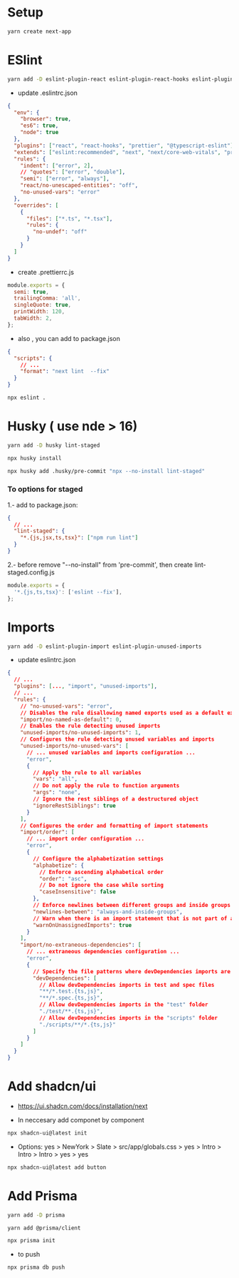 # Setup

```bash
yarn create next-app
```

# ESlint

```bash
yarn add -D eslint-plugin-react eslint-plugin-react-hooks eslint-plugin-prettier @typescript-eslint/eslint-plugin @typescript-eslint/parser eslint-config-prettier eslint-plugin-next eslint-plugin-jsx-a11y
```

- update .eslintrc.json

```json
{
  "env": {
    "browser": true,
    "es6": true,
    "node": true
  },
  "plugins": ["react", "react-hooks", "prettier", "@typescript-eslint"],
  "extends": ["eslint:recommended", "next", "next/core-web-vitals", "prettier"],
  "rules": {
    "indent": ["error", 2],
    // "quotes": ["error", "double"],
    "semi": ["error", "always"],
    "react/no-unescaped-entities": "off",
    "no-unused-vars": "error"
  },
  "overrides": [
    {
      "files": ["*.ts", "*.tsx"],
      "rules": {
        "no-undef": "off"
      }
    }
  ]
}
```

- create .prettierrc.js

```js
module.exports = {
  semi: true,
  trailingComma: 'all',
  singleQuote: true,
  printWidth: 120,
  tabWidth: 2,
};
```

- also , you can add to package.json

```json
{
  "scripts": {
    // ...
    "format": "next lint  --fix"
  }
}
```

```bash
npx eslint .
```

# Husky ( use nde > 16)

```bash
yarn add -D husky lint-staged
```

```bash
npx husky install
```

```bash
npx husky add .husky/pre-commit "npx --no-install lint-staged"
```

### To options for staged

1.- add to package.json:

```json
{
  // ...
  "lint-staged": {
    "*.{js,jsx,ts,tsx}": ["npm run lint"]
  }
}
```

2.- before remove "--no-install" from 'pre-commit', then create lint-staged.config.js

```js
module.exports = {
  '*.{js,ts,tsx}': ['eslint --fix'],
};
```

# Imports

```bash
yarn add -D eslint-plugin-import eslint-plugin-unused-imports
```

- update eslintrc.json

```json
{
  // ...
  "plugins": [..., "import", "unused-imports"],
  // ...
  "rules": {
    // "no-unused-vars": "error",
    // Disables the rule disallowing named exports used as a default export
    "import/no-named-as-default": 0,
    // Enables the rule detecting unused imports
    "unused-imports/no-unused-imports": 1,
    // Configures the rule detecting unused variables and imports
    "unused-imports/no-unused-vars": [
      // ... unused variables and imports configuration ...
      "error",
      {
        // Apply the rule to all variables
        "vars": "all",
        // Do not apply the rule to function arguments
        "args": "none",
        // Ignore the rest siblings of a destructured object
        "ignoreRestSiblings": true
      }
    ],
    // Configures the order and formatting of import statements
    "import/order": [
      // ... import order configuration ...
      "error",
      {
        // Configure the alphabetization settings
        "alphabetize": {
          // Enforce ascending alphabetical order
          "order": "asc",
          // Do not ignore the case while sorting
          "caseInsensitive": false
        },
        // Enforce newlines between different groups and inside groups of imports
        "newlines-between": "always-and-inside-groups",
        // Warn when there is an import statement that is not part of any group
        "warnOnUnassignedImports": true
      }
    ],
    "import/no-extraneous-dependencies": [
      // ... extraneous dependencies configuration ...
      "error",
      {
        // Specify the file patterns where devDependencies imports are allowed
        "devDependencies": [
          // Allow devDependencies imports in test and spec files
          "**/*.test.{ts,js}",
          "**/*.spec.{ts,js}",
          // Allow devDependencies imports in the "test" folder
          "./test/**.{ts,js}",
          // Allow devDependencies imports in the "scripts" folder
          "./scripts/**/*.{ts,js}"
        ]
      }
    ]
  }
}
```

<!--  -->

# Add shadcn/ui

- https://ui.shadcn.com/docs/installation/next

- In neccesary add componet by component

```bash
npx shadcn-ui@latest init
```

- Options: yes > NewYork > Slate > src/app/globals.css > yes > Intro > Intro > Intro > yes > yes

```bash
npx shadcn-ui@latest add button
```

# Add Prisma

```bash
yarn add -D prisma
```

```bash
yarn add @prisma/client
```

```bash
npx prisma init
```

- to push

```bash
npx prisma db push
```
